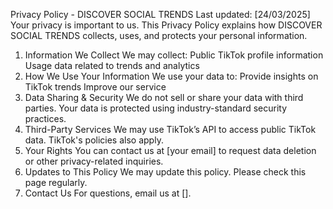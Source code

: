 Privacy Policy - DISCOVER SOCIAL TRENDS
  Last updated: [24/03/2025]
Your privacy is important to us. This Privacy Policy explains how DISCOVER SOCIAL TRENDS collects, uses, and protects your personal information.
1. Information We Collect
We may collect:
Public TikTok profile information
Usage data related to trends and analytics
2. How We Use Your Information
We use your data to:
Provide insights on TikTok trends
Improve our service
3. Data Sharing & Security
We do not sell or share your data with third parties.
Your data is protected using industry-standard security practices.
4. Third-Party Services
We may use TikTok’s API to access public TikTok data. TikTok's policies also apply.
5. Your Rights
You can contact us at [your email] to request data deletion or other privacy-related inquiries.
6. Updates to This Policy
We may update this policy. Please check this page regularly.
7. Contact Us
For questions, email us at [].
 


